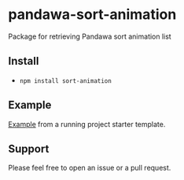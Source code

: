 # pandawa-sort-animation
Package for retrieving Pandawa sort animation list

## Install

* `npm install sort-animation`


## Example

[Example](https://github.com/pandawa-tech/bima) from a running project starter template.

## Support
Please feel free to open an issue or a pull request.